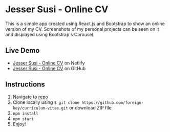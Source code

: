 # Jesser Susi - Online CV

This is a simple app created using React.js and Bootstrap to show an online version of my CV. Screenshots of my personal projects can be seen on it and displayed using Bootstrap's Carousel.

## Live Demo

- [Jesser Susi - Online CV](https://jessersusi.netlify.app/) on Netlify
- [Jesser Susi - Online CV](https://jessersusi.github.io/curriculum-vitae/) on GitHub

## Instructions

1. Navigate to [repo](https://github.com/foreign-key/curriculum-vitae)
2. Clone locally using
   `$ git clone https://github.com/foreign-key/curriculum-vitae.git` or download ZIP file
3. `npm install`
4. `npm start`
5. Enjoy!
